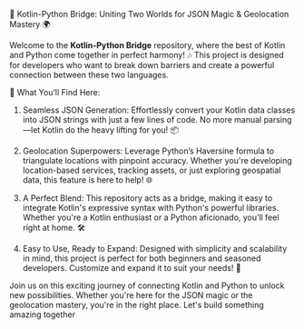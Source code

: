 🌟 Kotlin-Python Bridge: Uniting Two Worlds for JSON Magic & Geolocation Mastery 🌍

Welcome to the **Kotlin-Python Bridge** repository, where the best of Kotlin and Python come together in perfect harmony! 🎶 This project is designed for developers who want to break down barriers and create a powerful connection between these two languages.

🚀 What You’ll Find Here:

1. Seamless JSON Generation: Effortlessly convert your Kotlin data classes into JSON strings with just a few lines of code. No more manual parsing—let Kotlin do the heavy lifting for you! 📦

2. Geolocation Superpowers: Leverage Python’s Haversine formula to triangulate locations with pinpoint accuracy. Whether you're developing location-based services, tracking assets, or just exploring geospatial data, this feature is here to help! 🌐

3. A Perfect Blend: This repository acts as a bridge, making it easy to integrate Kotlin's expressive syntax with Python's powerful libraries. Whether you're a Kotlin enthusiast or a Python aficionado, you’ll feel right at home. 🛠️

4. Easy to Use, Ready to Expand: Designed with simplicity and scalability in mind, this project is perfect for both beginners and seasoned developers. Customize and expand it to suit your needs! 🌱

Join us on this exciting journey of connecting Kotlin and Python to unlock new possibilities. Whether you're here for the JSON magic or the geolocation mastery, you're in the right place. Let's build something amazing together
